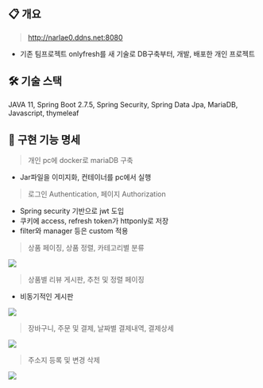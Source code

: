 ## 📋 개요

> http://narlae0.ddns.net:8080
>
- 기존 팀프로젝트 onlyfresh를 새 기술로 DB구축부터, 개발, 배포한 개인 프로젝트



## 🛠️ 기술 스택


JAVA 11, Spring Boot 2.7.5, Spring Security, Spring Data Jpa, MariaDB, Javascript, thymeleaf

 


## 📝 구현 기능 명세

>개인 pc에 docker로 mariaDB 구축

- Jar파일을 이미지화, 컨테이너를 pc에서 실행

>로그인 Authentication, 페이지 Authorization 

- Spring security 기반으로 jwt 도입
- 쿠키에 access, refresh token가 httponly로 저장
- filter와 manager 등은 custom 적용
> 상품 페이징, 상품 정렬, 카테고리별 분류

<img src="https://user-images.githubusercontent.com/107486308/220676634-d8c2af0b-b399-4cee-ba63-a1f4da895d76.gif">

>상품별 리뷰 게시판, 추천 및 정렬 페이징
- 비동기적인 게시판

<img src="https://user-images.githubusercontent.com/107486308/220677242-d440c7ef-5012-4a3b-891f-eefb7efc008d.gif">

>장바구니, 주문 및 결제, 날짜별 결제내역, 결제상세

<img src="https://user-images.githubusercontent.com/107486308/220677882-8a99c174-fb16-470d-8321-01516686c603.gif">

>주소지 등록 및 변경 삭제

<img src="https://user-images.githubusercontent.com/107486308/220677913-1cd907a0-a7cf-487e-8747-3402c81104fe.gif">


